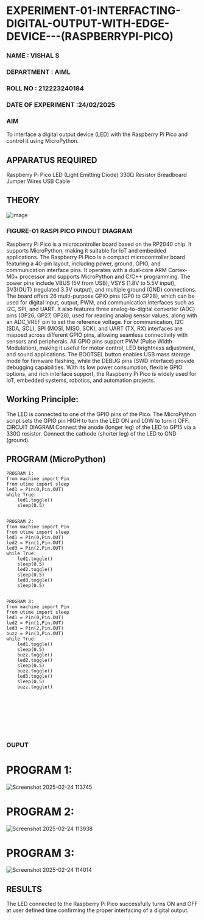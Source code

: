 # EXPERIMENT-01-INTERFACTING-DIGITAL-OUTPUT-WITH-EDGE-DEVICE---(RASPBERRYPI-PICO)
### NAME : VISHAL S
### DEPARTMENT : AIML
### ROLL NO : 212223240184
### DATE OF EXPERIMENT :24/02/2025

### AIM
To interface a digital output device (LED) with the Raspberry Pi Pico and control it using MicroPython.

## APPARATUS REQUIRED
Raspberry Pi Pico
LED (Light Emitting Diode)
330Ω Resistor
Breadboard
Jumper Wires
USB Cable
 ## THEORY

 ![image](https://github.com/user-attachments/assets/abeabf63-f321-471e-a991-3adaa9043a8b)

 
 
 
 
 ### FIGURE-01 RASPI PICO PINOUT DIAGRAM 



 Raspberry Pi Pico is a microcontroller board based on the RP2040 chip. It supports MicroPython, making it suitable for IoT and embedded applications.
The Raspberry Pi Pico is a compact microcontroller board featuring a 40-pin layout, including power, ground, GPIO, and communication interface pins. It operates with a dual-core ARM Cortex-M0+ processor and supports MicroPython and C/C++ programming. The power pins include VBUS (5V from USB), VSYS (1.8V to 5.5V input), 3V3(OUT) (regulated 3.3V output), and multiple ground (GND) connections. The board offers 26 multi-purpose GPIO pins (GP0 to GP28), which can be used for digital input, output, PWM, and communication interfaces such as I2C, SPI, and UART. It also features three analog-to-digital converter (ADC) pins (GP26, GP27, GP28), used for reading analog sensor values, along with an ADC_VREF pin to set the reference voltage. For communication, I2C (SDA, SCL), SPI (MOSI, MISO, SCK), and UART (TX, RX) interfaces are mapped across different GPIO pins, allowing seamless connectivity with sensors and peripherals. All GPIO pins support PWM (Pulse Width Modulation), making it useful for motor control, LED brightness adjustment, and sound applications. The BOOTSEL button enables USB mass storage mode for firmware flashing, while the DEBUG pins (SWD interface) provide debugging capabilities. With its low power consumption, flexible GPIO options, and rich interface support, the Raspberry Pi Pico is widely used for IoT, embedded systems, robotics, and automation projects.


## Working Principle:

The LED is connected to one of the GPIO pins of the Pico.
The MicroPython script sets the GPIO pin HIGH to turn the LED ON and LOW to turn it OFF.
CIRCUIT DIAGRAM
Connect the anode (longer leg) of the LED to GP15 via a 330Ω resistor.
Connect the cathode (shorter leg) of the LED to GND (ground).


## PROGRAM (MicroPython)
```
PROGRAM 1:
from machine import Pin
from utime import sleep
led1 = Pin(0,Pin.OUT)
while True:
    led1.toggle()
    sleep(0.5)
```
```

PROGRAM 2:
from machine import Pin
from utime import sleep
led1 = Pin(0,Pin.OUT)
led2 = Pin(1,Pin.OUT)
led3 = Pin(2,Pin.OUT)
while True:
    led1.toggle()
    sleep(0.5)
    led2.toggle()
    sleep(0.5)
    led3.toggle()
    sleep(0.5)
```
```

PROGRAM 3:
from machine import Pin
from utime import sleep
led1 = Pin(0,Pin.OUT)
led2 = Pin(1,Pin.OUT)
led3 = Pin(2,Pin.OUT)
buzz = Pin(3,Pin.OUT)
while True:
    led1.toggle()
    sleep(0.5)
    buzz.toggle()
    led2.toggle()
    sleep(0.5)
    buzz.toggle()
    led3.toggle()
    sleep(0.5)
    buzz.toggle()


 




 
````

### OUPUT  


# PROGRAM 1:
![Screenshot 2025-02-24 113745](https://github.com/user-attachments/assets/37687900-1e5a-4b52-8c04-cb5ff46f32f1)

#  PROGRAM 2:

![Screenshot 2025-02-24 113938](https://github.com/user-attachments/assets/b5cceb2d-e648-4762-a7ca-944e049c73a0)

# PROGRAM 3:

![Screenshot 2025-02-24 114014](https://github.com/user-attachments/assets/ca2ac32c-9b8b-4e5f-94b5-b60702506051)


 
## RESULTS
The LED connected to the Raspberry Pi Pico successfully turns ON and OFF at  user defined time  confirming the proper interfacing of a digital output.
